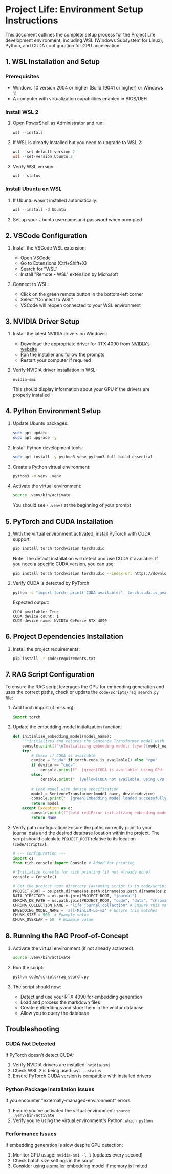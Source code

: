# Project Life: Environment Setup Instructions

This document outlines the complete setup process for the Project Life development environment, including WSL (Windows Subsystem for Linux), Python, and CUDA configuration for GPU acceleration.

## 1. WSL Installation and Setup

### Prerequisites
- Windows 10 version 2004 or higher (Build 19041 or higher) or Windows 11
- A computer with virtualization capabilities enabled in BIOS/UEFI

### Install WSL 2
1. Open PowerShell as Administrator and run:
   ```powershell
   wsl --install
   ```

2. If WSL is already installed but you need to upgrade to WSL 2:
   ```powershell
   wsl --set-default-version 2
   wsl --set-version Ubuntu 2
   ```

3. Verify WSL version:
   ```powershell
   wsl --status
   ```

### Install Ubuntu on WSL
1. If Ubuntu wasn't installed automatically:
   ```powershell
   wsl --install -d Ubuntu
   ```

2. Set up your Ubuntu username and password when prompted

## 2. VSCode Configuration

1. Install the VSCode WSL extension:
   - Open VSCode
   - Go to Extensions (Ctrl+Shift+X)
   - Search for "WSL"
   - Install "Remote - WSL" extension by Microsoft

2. Connect to WSL:
   - Click on the green remote button in the bottom-left corner
   - Select "Connect to WSL"
   - VSCode will reopen connected to your WSL environment

## 3. NVIDIA Driver Setup

1. Install the latest NVIDIA drivers on Windows:
   - Download the appropriate driver for RTX 4090 from [NVIDIA's website](https://www.nvidia.com/Download/index.aspx)
   - Run the installer and follow the prompts
   - Restart your computer if required

2. Verify NVIDIA driver installation in WSL:
   ```bash
   nvidia-smi
   ```
   This should display information about your GPU if the drivers are properly installed

## 4. Python Environment Setup

1. Update Ubuntu packages:
   ```bash
   sudo apt update
   sudo apt upgrade -y
   ```

2. Install Python development tools:
   ```bash
   sudo apt install -y python3-venv python3-full build-essential
   ```

4. Create a Python virtual environment:
   ```bash
   python3 -m venv .venv
   ```

5. Activate the virtual environment:
   ```bash
   source .venv/bin/activate
   ```
   You should see `(.venv)` at the beginning of your prompt

## 5. PyTorch and CUDA Installation

1. With the virtual environment activated, install PyTorch with CUDA support:
   ```bash
   pip install torch torchvision torchaudio
   ```
   
   Note: The default installation will detect and use CUDA if available. If you need a specific CUDA version, you can use:
   ```bash
   pip install torch torchvision torchaudio --index-url https://download.pytorch.org/whl/cu118
   ```

2. Verify CUDA is detected by PyTorch:
   ```bash
   python -c "import torch; print('CUDA available:', torch.cuda.is_available()); print('CUDA device count:', torch.cuda.device_count()); print('CUDA device name:', torch.cuda.get_device_name(0) if torch.cuda.is_available() else 'N/A')"
   ```
   
   Expected output:
   ```
   CUDA available: True
   CUDA device count: 1
   CUDA device name: NVIDIA GeForce RTX 4090
   ```

## 6. Project Dependencies Installation

1. Install the project requirements:
   ```bash
   pip install -r code/requirements.txt
   ```

## 7. RAG Script Configuration

To ensure the RAG script leverages the GPU for embedding generation and uses the correct paths, check or update the `code/scripts/rag_search.py` file:

1. Add torch import (if missing):
   ```python
   import torch
   ```

2. Update the embedding model initialization function:
   ```python
   def initialize_embedding_model(model_name):
       """Initializes and returns the Sentence Transformer model with GPU support."""
       console.print(f"\nInitializing embedding model: [cyan]{model_name}[/cyan]")
       try:
           # Check if CUDA is available
           device = "cuda" if torch.cuda.is_available() else "cpu"
           if device == "cuda":
               console.print(f"  [green]CUDA is available! Using GPU: {torch.cuda.get_device_name(0)}[/green]")
           else:
               console.print("  [yellow]CUDA not available. Using CPU for embeddings (slower).[/yellow]")
           
           # Load model with device specification
           model = SentenceTransformer(model_name, device=device)
           console.print("  [green]Embedding model loaded successfully.[/green]")
           return model
       except Exception as e:
           console.print(f"[bold red]Error initializing embedding model:[/bold red] {e}")
           return None
   ```

3. Verify path configuration:
   Ensure the paths correctly point to your journal data and the desired database location within the project. The script should calculate `PROJECT_ROOT` relative to its location (`code/scripts/`).
   ```python
   # --- Configuration ---
   import os
   from rich.console import Console # Added for printing

   # Initialize console for rich printing (if not already done)
   console = Console()

   # Get the project root directory (assuming script is in code/scripts/)
   PROJECT_ROOT = os.path.dirname(os.path.dirname(os.path.dirname(os.path.abspath(__file__)))) # Go up 3 levels
   DATA_DIRECTORY = os.path.join(PROJECT_ROOT, "journal")
   CHROMA_DB_PATH = os.path.join(PROJECT_ROOT, "code", "data", "chroma_db") # Adjusted path relative to new PROJECT_ROOT
   CHROMA_COLLECTION_NAME = "life_journal_collection" # Ensure this matches
   EMBEDDING_MODEL_NAME = 'all-MiniLM-L6-v2' # Ensure this matches
   CHUNK_SIZE = 500  # Example value
   CHUNK_OVERLAP = 50  # Example value
   ```

## 8. Running the RAG Proof-of-Concept

1. Activate the virtual environment (if not already activated):
   ```bash
   source .venv/bin/activate
   ```

2. Run the script:
   ```bash
   python code/scripts/rag_search.py
   ```

3. The script should now:
   - Detect and use your RTX 4090 for embedding generation
   - Load and process the markdown files
   - Create embeddings and store them in the vector database
   - Allow you to query the database

## Troubleshooting

### CUDA Not Detected
If PyTorch doesn't detect CUDA:
1. Verify NVIDIA drivers are installed: `nvidia-smi`
2. Check WSL 2 is being used: `wsl --status`
3. Ensure PyTorch CUDA version is compatible with installed drivers

### Python Package Installation Issues
If you encounter "externally-managed-environment" errors:
1. Ensure you've activated the virtual environment: `source .venv/bin/activate`
2. Verify you're using the virtual environment's Python: `which python`

### Performance Issues
If embedding generation is slow despite GPU detection:
1. Monitor GPU usage: `nvidia-smi -l 1` (updates every second)
2. Check batch size settings in the script
3. Consider using a smaller embedding model if memory is limited
